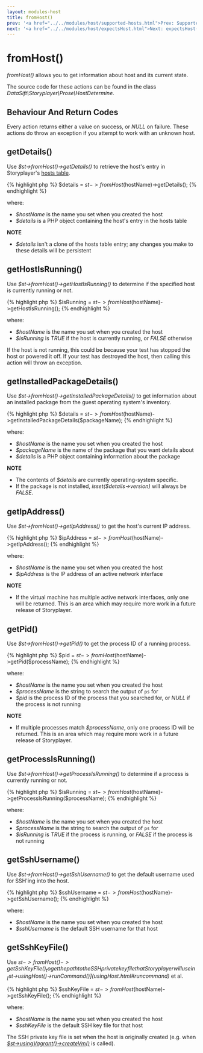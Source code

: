 ```yaml
---
layout: modules-host
title: fromHost()
prev: '<a href="../../modules/host/supported-hosts.html">Prev: Supported Hosts</a>'
next: '<a href="../../modules/host/expectsHost.html">Next: expectsHost()</a>'
---
```


# fromHost()

_fromHost()_ allows you to get information about host and its current state.

The source code for these actions can be found in the class _DataSift\Storyplayer\Prose\HostDetermine_.

## Behaviour And Return Codes

Every action returns either a value on success, or _NULL_ on failure.  These actions do throw an exception if you attempt to work with an unknown host.

## getDetails()

Use _$st->fromHost()->getDetails()_ to retrieve the host's entry in Storyplayer's [hosts table](../hoststable/how-hosts-are-remembered.html).

{% highlight php %}
$details = $st->fromHost($hostName)->getDetails();
{% endhighlight %}

where:

* _$hostName_ is the name you set when you created the host
* _$details_ is a PHP object containing the host's entry in the hosts table

__NOTE__

* _$details_ isn't a clone of the hosts table entry; any changes you make to these details will be persistent

## getHostIsRunning()

Use _$st->fromHost()->getHostIsRunning()_ to determine if the specified host is currently running or not.

{% highlight php %}
$isRunning = $st->fromHost($hostName)->getHostIsRunning();
{% endhighlight %}

where:

* _$hostName_ is the name you set when you created the host
* _$isRunning_ is _TRUE_ if the host is currently running, or _FALSE_ otherwise

If the host is not running, this could be because your test has stopped the host or powered it off.  If your test has destroyed the host, then calling this action will throw an exception.

## getInstalledPackageDetails()

Use _$st->fromHost()->getInstalledPackageDetails()_ to get information about an installed package from the guest operating system's inventory.

{% highlight php %}
$details = $st->fromHost($hostName)->getInstalledPackageDetails($packageName);
{% endhighlight %}

where:

* _$hostName_ is the name you set when you created the host
* _$packageName_ is the name of the package that you want details about
* _$details_ is a PHP object containing information about the package

__NOTE__

* The contents of _$details_ are currently operating-system specific.
* If the package is not installed, _isset($details->version)_ will always be _FALSE_.

## getIpAddress()

Use _$st->fromHost()->getIpAddress()_ to get the host's current IP address.

{% highlight php %}
$ipAddress = $st->fromHost($hostName)->getIpAddress();
{% endhighlight %}

where:

* _$hostName_ is the name you set when you created the host
* _$ipAddress_ is the IP address of an active network interface

__NOTE__

* If the virtual machine has multiple active network interfaces, only one will be returned.  This is an area which may require more work in a future release of Storyplayer.

## getPid()

Use _$st->fromHost()->getPid()_ to get the process ID of a running process.

{% highlight php %}
$pid = $st->fromHost($hostName)->getPid($processName);
{% endhighlight %}

where:

* _$hostName_ is the name you set when you created the host
* _$processName_ is the string to search the output of `ps` for
* _$pid_ is the process ID of the process that you searched for, or _NULL_ if the process is not running

__NOTE__

* If multiple processes match _$processName_, only one process ID will be returned.  This is an area which may require more work in a future release of Storyplayer.

## getProcessIsRunning()

Use _$st->fromHost()->getProcessIsRunning()_ to determine if a process is currently running or not.

{% highlight php %}
$isRunning = $st->fromHost($hostName)->getProcessIsRunning($processName);
{% endhighlight %}

where:

* _$hostName_ is the name you set when you created the host
* _$processName_ is the string to search the output of `ps` for
* _$isRunning_ is _TRUE_ if the process is running, or _FALSE_ if the process is not running

## getSshUsername()

Use _$st->fromHost()->getSshUsername()_ to get the default username used for SSH'ing into the host.

{% highlight php %}
$sshUsername = $st->fromHost($hostName)->getSshUsername();
{% endhighlight %}

where:

* _$hostName_ is the name you set when you created the host
* _$sshUsername_ is the default SSH username for that host

## getSshKeyFile()

Use _$st->fromHost()->getSshKeyFile()_ to get the path to the SSH private key file that Storyplayer will use in _[$st->usingHost()->runCommand()](usingHost.html#runcommand)_ et al.

{% highlight php %}
$sshKeyFile = $st->fromHost($hostName)->getSshKeyFile();
{% endhighlight %}

where:

* _$hostName_ is the name you set when you created the host
* _$sshKeyFile_ is the default SSH key file for that host

The SSH private key file is set when the host is originally created (e.g. when _[$st->usingVagrant()->createVm()](../vagrant/usingVagrant.html#createvm)_ is called).
